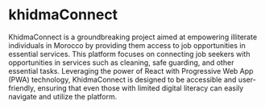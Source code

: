 # khidmaConnect
KhidmaConnect is a groundbreaking project aimed at empowering illiterate individuals in Morocco by providing them access to job opportunities in essential services. This platform focuses on connecting job seekers with opportunities in services such as cleaning, safe guarding, and other essential tasks. Leveraging the power of React with Progressive Web App (PWA) technology, KhidmaConnect is designed to be accessible and user-friendly, ensuring that even those with limited digital literacy can easily navigate and utilize the platform.

